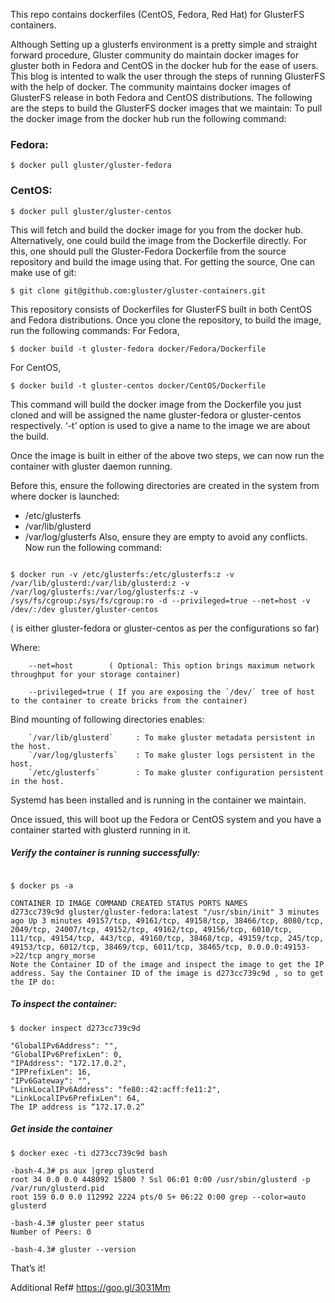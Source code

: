 This repo contains dockerfiles (CentOS, Fedora, Red Hat) for GlusterFS containers.

Although Setting up a glusterfs environment is a pretty simple and straight forward procedure, Gluster community do maintain docker images for gluster both in Fedora and CentOS in the docker hub for the ease of users. This blog is intented to walk the user through the steps of running GlusterFS with the help of docker.
The community maintains docker images of GlusterFS release in both Fedora and CentOS distributions. The following are the steps to build the GlusterFS docker images that we maintain:
To pull the docker image from the docker hub run the following command:

### Fedora:

~~~
$ docker pull gluster/gluster-fedora

~~~

### CentOS:

~~~
$ docker pull gluster/gluster-centos

~~~
This will fetch and build the docker image for you from the docker hub.
Alternatively, one could build the image from the Dockerfile directly. For this, one should pull the Gluster-Fedora Dockerfile from the source repository and build the image using that. For getting the source, One can make use of git:

~~~
$ git clone git@github.com:gluster/gluster-containers.git
~~~

This repository consists of Dockerfiles for GlusterFS built in both CentOS and Fedora distributions. Once you clone the repository, to build the image, run the following commands:
For Fedora,

~~~
$ docker build -t gluster-fedora docker/Fedora/Dockerfile

~~~
For CentOS,
~~~
$ docker build -t gluster-centos docker/CentOS/Dockerfile
~~~
This command will build the docker image from the Dockerfile you just cloned and will be assigned the name gluster-fedora or gluster-centos respectively. ‘-t’ option is used to give a name to the image we are about the build.

Once the image is built in either of the above two steps, we can now run the container with gluster daemon running. 

Before this, ensure the following directories are created in the system from where docker is launched:
 -  /etc/glusterfs
 - /var/lib/glusterd
 - /var/log/glusterfs
Also, ensure they are empty to avoid any conflicts.
Now run the following command:
~~~

$ docker run -v /etc/glusterfs:/etc/glusterfs:z -v /var/lib/glusterd:/var/lib/glusterd:z -v /var/log/glusterfs:/var/log/glusterfs:z -v /sys/fs/cgroup:/sys/fs/cgroup:ro -d --privileged=true --net=host -v /dev/:/dev gluster/gluster-centos
~~~

( is either gluster-fedora or gluster-centos as per the configurations so far)

Where:

        --net=host        ( Optional: This option brings maximum network throughput for your storage container)

        --privileged=true ( If you are exposing the `/dev/` tree of host to the container to create bricks from the container)
        
        
Bind mounting of following directories enables:

        `/var/lib/glusterd`     : To make gluster metadata persistent in the host.
        `/var/log/glusterfs`    : To make gluster logs persistent in the host.
        `/etc/glusterfs`        : To make gluster configuration persistent in the host.




Systemd has been installed and is running in the container we maintain. 

Once issued, this will boot up the Fedora or CentOS system and you have a container started with glusterd running in it.

##### Verify the container is running successfully:

~~~

$ docker ps -a

CONTAINER ID IMAGE COMMAND CREATED STATUS PORTS NAMES
d273cc739c9d gluster/gluster-fedora:latest "/usr/sbin/init" 3 minutes ago Up 3 minutes 49157/tcp, 49161/tcp, 49158/tcp, 38466/tcp, 8080/tcp, 2049/tcp, 24007/tcp, 49152/tcp, 49162/tcp, 49156/tcp, 6010/tcp, 111/tcp, 49154/tcp, 443/tcp, 49160/tcp, 38468/tcp, 49159/tcp, 245/tcp, 49153/tcp, 6012/tcp, 38469/tcp, 6011/tcp, 38465/tcp, 0.0.0.0:49153->22/tcp angry_morse
Note the Container ID of the image and inspect the image to get the IP address. Say the Container ID of the image is d273cc739c9d , so to get the IP do:
~~~

##### To inspect the container:

~~~
$ docker inspect d273cc739c9d

"GlobalIPv6Address": "",
"GlobalIPv6PrefixLen": 0,
"IPAddress": "172.17.0.2",
"IPPrefixLen": 16,
"IPv6Gateway": "",
"LinkLocalIPv6Address": "fe80::42:acff:fe11:2",
"LinkLocalIPv6PrefixLen": 64,
The IP address is “172.17.0.2”

~~~

##### Get inside the container

~~~
$ docker exec -ti d273cc739c9d bash

-bash-4.3# ps aux |grep glusterd
root 34 0.0 0.0 448092 15800 ? Ssl 06:01 0:00 /usr/sbin/glusterd -p /var/run/glusterd.pid
root 159 0.0 0.0 112992 2224 pts/0 S+ 06:22 0:00 grep --color=auto glusterd

-bash-4.3# gluster peer status
Number of Peers: 0

-bash-4.3# gluster --version

~~~
That’s it!


Additional Ref# https://goo.gl/3031Mm

